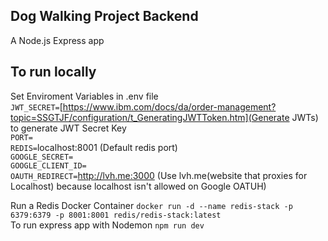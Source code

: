 ## Dog Walking Project Backend

A Node.js Express app

## To run locally

Set Enviroment Variables in .env file <br/>
`JWT_SECRET=`[https://www.ibm.com/docs/da/order-management?topic=SSGTJF/configuration/t_GeneratingJWTToken.htm](Generate JWTs) to generate JWT Secret Key  <br />
`PORT=` <br />
`REDIS=`localhost:8001 (Default redis port) <br />
`GOOGLE_SECRET=` <br />
`GOOGLE_CLIENT_ID=` <br />
`OAUTH_REDIRECT=`http://lvh.me:3000 (Use lvh.me(website that proxies for Localhost) because localhost isn't allowed on Google OATUH) <br>

Run a Redis Docker Container `docker run -d --name redis-stack -p 6379:6379 -p 8001:8001 redis/redis-stack:latest` <br />
To run express app with Nodemon `npm run dev`
